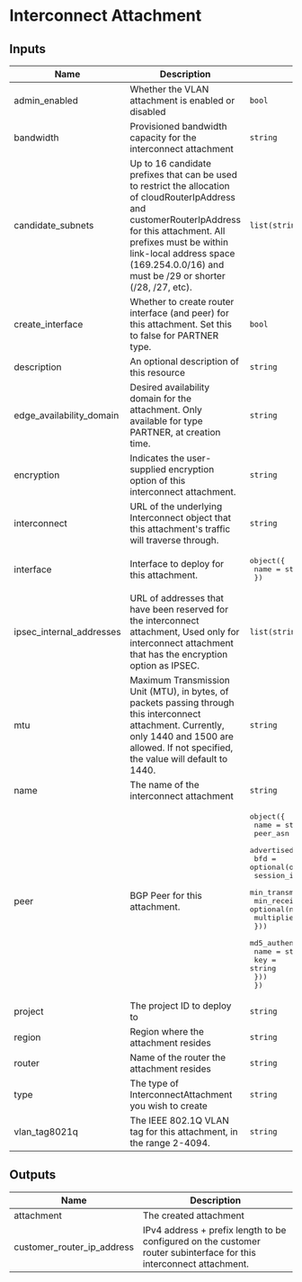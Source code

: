 # Interconnect Attachment

<!-- BEGINNING OF PRE-COMMIT-TERRAFORM DOCS HOOK -->
## Inputs

| Name | Description | Type | Default | Required |
|------|-------------|------|---------|:--------:|
| admin\_enabled | Whether the VLAN attachment is enabled or disabled | `bool` | `true` | no |
| bandwidth | Provisioned bandwidth capacity for the interconnect attachment | `string` | `"BPS_10G"` | no |
| candidate\_subnets | Up to 16 candidate prefixes that can be used to restrict the allocation of cloudRouterIpAddress and customerRouterIpAddress for this attachment. All prefixes must be within link-local address space (169.254.0.0/16) and must be /29 or shorter (/28, /27, etc). | `list(string)` | `null` | no |
| create\_interface | Whether to create router interface (and peer) for this attachment. Set this to false for PARTNER type. | `bool` | `true` | no |
| description | An optional description of this resource | `string` | `null` | no |
| edge\_availability\_domain | Desired availability domain for the attachment. Only available for type PARTNER, at creation time. | `string` | `null` | no |
| encryption | Indicates the user-supplied encryption option of this interconnect attachment. | `string` | `"NONE"` | no |
| interconnect | URL of the underlying Interconnect object that this attachment's traffic will traverse through. | `string` | `""` | no |
| interface | Interface to deploy for this attachment. | <pre>object({<br>    name = string<br>  })</pre> | `null` | no |
| ipsec\_internal\_addresses | URL of addresses that have been reserved for the interconnect attachment, Used only for interconnect attachment that has the encryption option as IPSEC. | `list(string)` | `[]` | no |
| mtu | Maximum Transmission Unit (MTU), in bytes, of packets passing through this interconnect attachment. Currently, only 1440 and 1500 are allowed. If not specified, the value will default to 1440. | `string` | `null` | no |
| name | The name of the interconnect attachment | `string` | n/a | yes |
| peer | BGP Peer for this attachment. | <pre>object({<br>    name                      = string<br>    peer_asn                  = string<br>    advertised_route_priority = optional(number)<br>    bfd = optional(object({<br>      session_initialization_mode = string<br>      min_transmit_interval       = optional(number)<br>      min_receive_interval        = optional(number)<br>      multiplier                  = optional(number)<br>    }))<br>    md5_authentication_key = optional(object({<br>      name = string<br>      key  = string<br>    }))<br>  })</pre> | `null` | no |
| project | The project ID to deploy to | `string` | n/a | yes |
| region | Region where the attachment resides | `string` | n/a | yes |
| router | Name of the router the attachment resides | `string` | n/a | yes |
| type | The type of InterconnectAttachment you wish to create | `string` | `"DEDICATED"` | no |
| vlan\_tag8021q | The IEEE 802.1Q VLAN tag for this attachment, in the range 2-4094. | `string` | `null` | no |

## Outputs

| Name | Description |
|------|-------------|
| attachment | The created attachment |
| customer\_router\_ip\_address | IPv4 address + prefix length to be configured on the customer router subinterface for this interconnect attachment. |

<!-- END OF PRE-COMMIT-TERRAFORM DOCS HOOK -->

